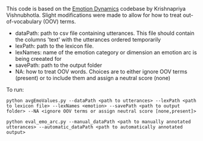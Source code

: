 This code is based on the [Emotion Dynamics](https://github.com/Priya22/EmotionDynamics/tree/master) codebase by Krishnapriya Vishnubhotla.
Slight modifications were made to allow for how to treat out-of-vocabulary (OOV) terms.

* dataPath: path to csv file containing utterances. This file should contain the columns 'text' with the utterances ordered temporarily 
* lexPath: path to the lexicon file.
* lexNames: name of the emotion category or dimension an emotion arc is being creeated for
* savePath: path to the output folder
* NA: how to treat OOV words. Choices are to either ignore OOV terms (present) or to include them and assign a neutral score (none)

  
To run:
```
python avgEmoValues.py --dataPath <path to utterances> --lexPath <path to lexicon file> --lexNames <emotion> --savePath <path to output folder> --NA <ignore OOV terms or assign neutral score [none,present]>

python eval_emo_arc.py --manual_dataPath <path to manually annotated utterances> --automatic_dataPath <path to automatically annotated output>
```
